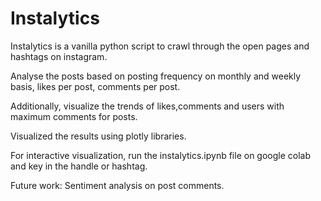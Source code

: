 # Instalytics

Instalytics is a vanilla python script to crawl through the open pages and hashtags on instagram.

Analyse the posts based on posting frequency on monthly and weekly basis, likes per post, comments per post.

Additionally, visualize the trends of likes,comments and users with maximum comments for posts.

Visualized the results using plotly libraries.

For interactive visualization, run the instalytics.ipynb file on google colab and key in the handle or hashtag.

Future work: Sentiment analysis on post comments.
